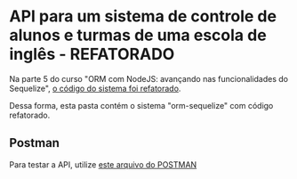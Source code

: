 # API para um sistema de controle de alunos e turmas de uma escola de inglês - REFATORADO

Na parte 5 do curso "ORM com NodeJS: avançando nas funcionalidades do Sequelize", [o código do sistema foi refatorado](../notas-de-aula/aula%2005.02%20-%20refatorando%20com%20servi%C3%A7os.md).

Dessa forma, esta pasta contém o sistema "orm-sequelize" com código refatorado.

## Postman

Para testar a API, utilize [este arquivo do POSTMAN](./orm-sequelize-refatorado.postman_collection.json)




